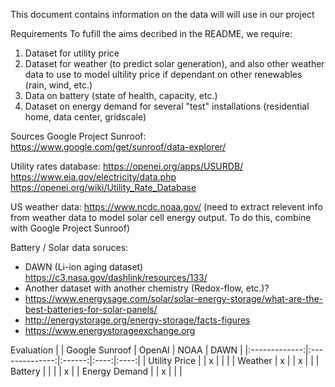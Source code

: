 This document contains information on the data will will use in our project

Requirements
To fufill the aims decribed in the README, we require:
1. Dataset for utility price
2. Dataset for weather (to predict solar generation), and also other weather data to use to model ultility price if dependant on other renewables (rain, wind, etc.)
3. Data on battery (state of health, capacity, etc.)
4. Dataset on energy demand for several "test" installations (residential home, data center, gridscale)

Sources
Google Project Sunroof: https://www.google.com/get/sunroof/data-explorer/

Utility rates database: https://openei.org/apps/USURDB/
https://www.eia.gov/electricity/data.php
https://openei.org/wiki/Utility_Rate_Database

US weather data:
https://www.ncdc.noaa.gov/
(need to extract relevent info from weather data to model solar cell energy output. To do this, combine with Google Project Sunroof)


Battery / Solar data soruces:
- DAWN (Li-ion aging dataset) https://c3.nasa.gov/dashlink/resources/133/
- Another dataset with another chemistry (Redox-flow, etc.)? 
- https://www.energysage.com/solar/solar-energy-storage/what-are-the-best-batteries-for-solar-panels/
- http://energystorage.org/energy-storage/facts-figures
- https://www.energystorageexchange.org


Evaluation
|               | Google Sunroof | OpenAI | NOAA | DAWN |
|:-------------:|:--------------:|:------:|:----:|:----:|
| Utility Price |                |    x   |      |      |
|    Weather    |        x       |        |   x  |      |
|    Battery    |                |        |      |   x  |
| Energy Demand |                |    x   |      |      |
